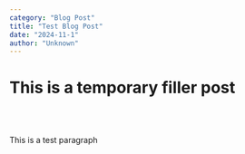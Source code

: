 ```yaml
---
category: "Blog Post"
title: "Test Blog Post"
date: "2024-11-1"
author: "Unknown"
---
```


<h1>This is a temporary filler post</h1>
<br>
<br>
<p>This is a test paragraph</p>